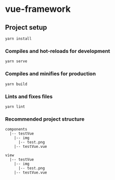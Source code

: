 # vue-framework

## Project setup
```
yarn install
```

### Compiles and hot-reloads for development
```
yarn serve
```

### Compiles and minifies for production
```
yarn build
```

### Lints and fixes files
```
yarn lint
```

### Recommended project structure
```
components
  |-- testVue
    |-- img
      |-- test.png
    |-- testVue.vue
```

```
view
  |-- testVue
    |-- img
      |-- test.png
    |-- testVue.vue
```

